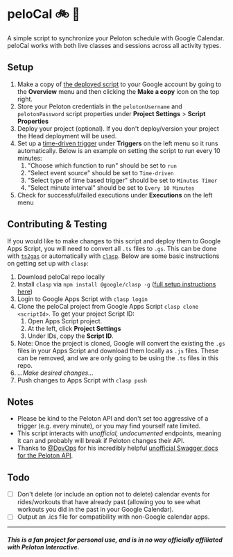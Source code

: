 # peloCal 🚲 📆

A simple script to synchronize your Peloton schedule with Google Calendar. peloCal works with both live classes and sessions across all activity types.

## Setup

1. Make a copy of [the deployed script](https://script.google.com/d/1Hc9ncp32lwjjKcR0XCB6QjZAQep0BpRE1mFQkmzMDwp9a711mCYEAmAb/edit?usp=sharing) to your Google account by going to the **Overview** menu and then clicking the **Make a copy** icon on the top right.
2. Store your Peloton credentials in the `pelotonUsername` and `pelotonPassword` script properties under **Project Settings** > **Script Properties**
3. Deploy your project (optional). If you don't deploy/version your project the Head deployment will be used.
4. Set up a [time-driven trigger](https://developers.google.com/apps-script/guides/triggers/installable#time-driven_triggers) under **Triggers** on the left menu so it runs automatically. Below is an example on setting the script to run every 10 minutes:
	1. "Choose which function to run" should be set to `run`
	2. "Select event source" should be set to `Time-driven`
	2. "Select type of time based trigger" should be set to `Minutes Timer`
	3. "Select minute interval" should be set to `Every 10 Minutes`
4. Check for successful/failed executions under **Executions** on the left menu

## Contributing & Testing

If you would like to make changes to this script and deploy them to Google Apps Script, you will need to convert all `.ts` files to `.gs`. This can be done with [`ts2gas`](https://github.com/grant/ts2gas) or automatically with [`clasp`](https://github.com/google/clasp). Below are some basic instructions on getting set up with `clasp`:

1. Download peloCal repo locally
2. Install `clasp` via `npm install @google/clasp -g` ([full setup instructions here](https://developers.google.com/apps-script/guides/clasp))
3. Login to Google Apps Script with `clasp login`
4. Clone the peloCal project from Google Apps Script `clasp clone <scriptId>`. To get your project Script ID:
	1. Open Apps Script project.
	2. At the left, click **Project Settings**
	3. Under IDs, copy the **Script ID**.
4. Note: Once the project is cloned, Google will convert the existing the `.gs` files in your Apps Script and download them locally as `.js` files. These can be removed, and we are only going to be using the `.ts` files in this repo.
5. *...Make desired changes...*
6. Push changes to Apps Script with `clasp push`

## Notes

- Please be kind to the Peloton API and don't set too aggressive of a trigger (e.g. every minute), or you may find yourself rate limited.
- This script interacts with _unofficial, undocumented_ endpoints, meaning it can and probably will break if Peloton changes their API.
- Thanks to [@DovOps](https://github.com/DovOps) for his incredibly helpful [unofficial Swagger docs for the Peloton API](https://app.swaggerhub.com/apis/DovOps/peloton-unofficial-api/).

## Todo

- [ ] Don't delete (or include an option not to delete) calendar events for rides/workouts that have already past (allowing you to see what workouts you did in the past in your Google Calendar).
- [ ] Output an .ics file for compatibility with non-Google calendar apps.

---

##### This is a fan project for personal use, and is in no way officially affiliated with Peloton Interactive.
